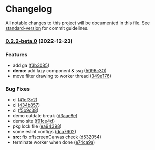 # Changelog

All notable changes to this project will be documented in this file. See [standard-version](https://github.com/conventional-changelog/standard-version) for commit guidelines.

### [0.2.2-beta.0](https://github.com/EastSun5566/cc-gram/compare/v0.2.1...v0.2.2-beta.0) (2022-12-23)


### Features

* add ga ([f3b3085](https://github.com/EastSun5566/cc-gram/commit/f3b30856dc6b2a61680da3ca010fcb490b6b2e71))
* **demo:** add lazy component & ssg ([5096c30](https://github.com/EastSun5566/cc-gram/commit/5096c30540885c305b2ab4313eb1cb7175f1f805))
* move filter drawing to worker thread ([349e176](https://github.com/EastSun5566/cc-gram/commit/349e176e20292d148602267277cb030bc5c4fb85))


### Bug Fixes

* ci ([41cf3c2](https://github.com/EastSun5566/cc-gram/commit/41cf3c238ae292354a863d4902b1cd5021bee1e7))
* ci ([434b857](https://github.com/EastSun5566/cc-gram/commit/434b85739d523b0155fe6511c4c9d3ca3cd5be66))
* ci ([f5b9c38](https://github.com/EastSun5566/cc-gram/commit/f5b9c38a8e16955fe69a812aedae5ef14ee5cbca))
* demo outdate break ([d3aae8e](https://github.com/EastSun5566/cc-gram/commit/d3aae8ef2318920a924f55356ba8f41eb5d181cc))
* demo site ([f91ce4d](https://github.com/EastSun5566/cc-gram/commit/f91ce4dc3c7e75dac11b3b1a794ba501df3ce255))
* pkg lock file ([ea94398](https://github.com/EastSun5566/cc-gram/commit/ea94398d41e2b0062740044ebfe63cb8f530c0ba))
* some eslint configs ([dca7602](https://github.com/EastSun5566/cc-gram/commit/dca7602fb6ed391f7cff1a0aaab9290e8a3dbc0f))
* **src:** fix offscreenCanvas check ([d532054](https://github.com/EastSun5566/cc-gram/commit/d53205435600d19c9fef17752ce2023e2aaa7554))
* terminate worker when done ([e74ca9a](https://github.com/EastSun5566/cc-gram/commit/e74ca9a429c77bd3a5258f1c1f47ba3e99d3c6f6))
